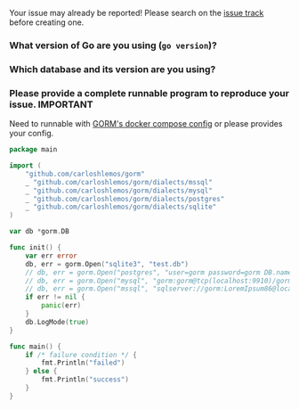 Your issue may already be reported! Please search on the [issue track](https://github.com/carloshlemos/gorm/issues) before creating one.

### What version of Go are you using (`go version`)?


### Which database and its version are you using?


### Please provide a complete runnable program to reproduce your issue. **IMPORTANT**

Need to runnable with [GORM's docker compose config](https://github.com/carloshlemos/gorm/blob/master/docker-compose.yml) or please provides your config.

```go
package main

import (
	"github.com/carloshlemos/gorm"
	_ "github.com/carloshlemos/gorm/dialects/mssql"
	_ "github.com/carloshlemos/gorm/dialects/mysql"
	_ "github.com/carloshlemos/gorm/dialects/postgres"
	_ "github.com/carloshlemos/gorm/dialects/sqlite"
)

var db *gorm.DB

func init() {
	var err error
	db, err = gorm.Open("sqlite3", "test.db")
	// db, err = gorm.Open("postgres", "user=gorm password=gorm DB.name=gorm port=9920 sslmode=disable")
	// db, err = gorm.Open("mysql", "gorm:gorm@tcp(localhost:9910)/gorm?charset=utf8&parseTime=True")
	// db, err = gorm.Open("mssql", "sqlserver://gorm:LoremIpsum86@localhost:9930?database=gorm")
	if err != nil {
		panic(err)
	}
	db.LogMode(true)
}

func main() {
	if /* failure condition */ {
		fmt.Println("failed")
	} else {
		fmt.Println("success")
	}
}
```
